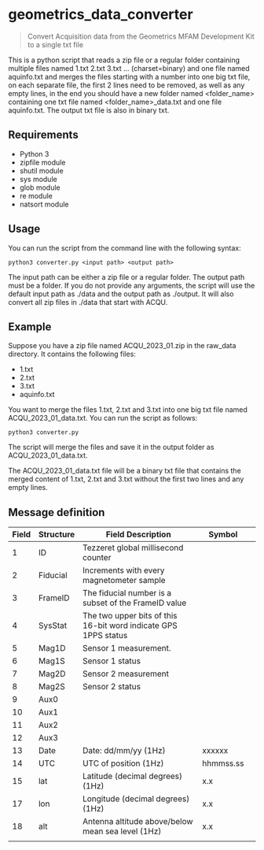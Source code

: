 # geometrics_data_converter

> Convert Acquisition data from the Geometrics MFAM Development Kit to a single txt file

This is a python script that reads a zip file or a regular folder containing multiple files named 1.txt 2.txt 3.txt … (charset=binary) and one file named aquinfo.txt and merges the files starting with a number into one big txt file, on each separate file, the first 2 lines need to be removed, as well as any empty lines, in the end you should have a new folder named <folder_name> containing one txt file named <folder_name>_data.txt and one file aquinfo.txt. The output txt file is also in binary txt.

## Requirements

- Python 3
- zipfile module
- shutil module
- sys module
- glob module
- re module
- natsort module

## Usage

You can run the script from the command line with the following syntax:

`python3 converter.py <input path> <output path>`

The input path can be either a zip file or a regular folder. The output path must be a folder. If you do not provide any arguments, the script will use the default input path as ./data and the output path as ./output. It will also convert all zip files in ./data that start with ACQU.

## Example

Suppose you have a zip file named ACQU_2023_01.zip in the raw_data directory. It contains the following files:

- 1.txt
- 2.txt
- 3.txt
- aquinfo.txt

You want to merge the files 1.txt, 2.txt and 3.txt into one big txt file named ACQU_2023_01_data.txt. You can run the script as follows:

`python3 converter.py`

The script will merge the files and save it in the output folder as ACQU_2023_01_data.txt.

The ACQU_2023_01_data.txt file will be a binary txt file that contains the merged content of 1.txt, 2.txt and 3.txt without the first two lines and any empty lines.

## Message definition

| Field | Structure | Field Description                                               | Symbol    |   |
|-------|-----------|-----------------------------------------------------------------|-----------|---|
| 1     | ID        | Tezzeret global millisecond counter                             |           |   |
| 2     | Fiducial  | Increments with every magnetometer sample                       |           |   |
| 3     | FrameID   | The fiducial number is a subset of the FrameID value            |           |   |
| 4     | SysStat   | The two upper bits of this 16-bit word indicate GPS 1PPS status |           |   |
| 5     | Mag1D     | Sensor 1 measurement.                                           |           |   |
| 6     | Mag1S     | Sensor 1 status                                                 |           |   |
| 7     | Mag2D     | Sensor 2 measurement                                            |           |   |
| 8     | Mag2S     | Sensor 2 status                                                 |           |   |
| 9     | Aux0      |                                                                 |           |   |
| 10    | Aux1      |                                                                 |           |   |
| 11    | Aux2      |                                                                 |           |   |
| 12    | Aux3      |                                                                 |           |   |
| 13    | Date      | Date: dd/mm/yy (1Hz)                                            | xxxxxx    |   |
| 14    | UTC       | UTC of position (1Hz)                                           | hhmmss.ss |   |
| 15    | lat       | Latitude (decimal degrees) (1Hz)                                | x.x       |   |
| 17    | lon       | Longitude (decimal degrees) (1Hz)                               | x.x       |   |
| 18    | alt       | Antenna altitude above/below mean sea level (1Hz)               | x.x       |   |
|       |           |                                                                 |           |   |
